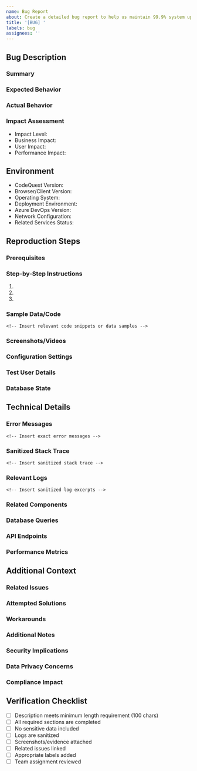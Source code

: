 ```yaml
---
name: Bug Report
about: Create a detailed bug report to help us maintain 99.9% system uptime
title: '[BUG] '
labels: bug
assignees: ''
---
```


<!-- 
SECURITY WARNING: Ensure all sensitive data is removed/sanitized before submitting!
- No credentials/tokens/secrets
- Sanitize all log outputs
- Mask personal/sensitive information
-->

## Bug Description
<!-- Minimum 100 characters required for bug description -->

### Summary
<!-- Provide a clear and concise description of the bug -->

### Expected Behavior
<!-- Describe what should happen -->

### Actual Behavior
<!-- Describe what actually happens -->

### Impact Assessment
- Impact Level: <!-- Choose one: Critical-P0 | High-P1 | Medium-P2 | Low-P3 -->
- Business Impact: <!-- Describe impact on business operations -->
- User Impact: <!-- Number/percentage of affected users -->
- Performance Impact: <!-- Describe system performance degradation if any -->

## Environment
<!-- All fields required for proper investigation -->
- CodeQuest Version:
- Browser/Client Version:
- Operating System:
- Deployment Environment: <!-- Production | Staging | Development -->
- Azure DevOps Version:
- Network Configuration:
- Related Services Status:

## Reproduction Steps
<!-- Detailed steps required for consistent reproduction -->

### Prerequisites
<!-- List any required setup or conditions -->

### Step-by-Step Instructions
1. 
2. 
3. 

### Sample Data/Code
```
<!-- Insert relevant code snippets or data samples -->
```

### Screenshots/Videos
<!-- Attach relevant visual evidence -->

### Configuration Settings
<!-- List relevant configuration values -->

### Test User Details
<!-- Provide sanitized test user information -->

### Database State
<!-- Describe relevant database state/conditions -->

## Technical Details
<!-- Required for efficient debugging -->

### Error Messages
```
<!-- Insert exact error messages -->
```

### Sanitized Stack Trace
```
<!-- Insert sanitized stack trace -->
```

### Relevant Logs
```
<!-- Insert sanitized log excerpts -->
```

### Related Components
<!-- List affected system components -->

### Database Queries
<!-- Include relevant query information -->

### API Endpoints
<!-- List affected API endpoints -->

### Performance Metrics
<!-- Include relevant performance data -->

## Additional Context
<!-- Optional but recommended -->

### Related Issues
<!-- Link to related GitHub issues -->

### Attempted Solutions
<!-- Describe any attempted fixes -->

### Workarounds
<!-- Document any temporary workarounds -->

### Additional Notes
<!-- Any other relevant information -->

### Security Implications
<!-- Note any security concerns -->

### Data Privacy Concerns
<!-- Note any privacy implications -->

### Compliance Impact
<!-- Note any compliance implications -->

## Verification Checklist
- [ ] Description meets minimum length requirement (100 chars)
- [ ] All required sections are completed
- [ ] No sensitive data included
- [ ] Logs are sanitized
- [ ] Screenshots/evidence attached
- [ ] Related issues linked
- [ ] Appropriate labels added
- [ ] Team assignment reviewed

<!-- 
Priority Level Response Times:
- Critical-P0: 1 hour response, updates every 2 hours, resolve within 4 hours
- High-P1: 4 hour response, daily updates, resolve within 24 hours
- Medium-P2: 24 hour response, weekly updates, resolve within 1 week
- Low-P3: 1 week response, bi-weekly updates, resolve within 2 weeks
-->